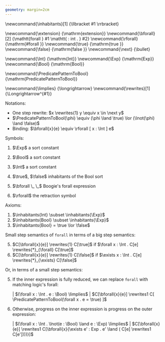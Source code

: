 ```yaml
---
geometry: margin=2cm
---
```


\newcommand{\inhabitants}[1] {\llbracket #1 \rrbracket}

\newcommand{\extension}        {\mathrm{extension}}
\newcommand{\bforall}[2]        {\mathtt{forall } #1 \mathtt{ : int . } #2}
\newcommand{\rforall}        {\mathrm{\#forall }}
\newcommand{\true}           {\mathrm{true }}
\newcommand{\false}          {\mathrm{false }}
\newcommand{\next}           {\bullet}

\newcommand{\Int}          {\mathrm{Int}}
\newcommand{\Exp}          {\mathrm{Exp}}
\newcommand{\Bool}          {\mathrm{Bool}}

\newcommand{\PredicatePatternToBool}          {\mathrm{PredicatePatternToBool}}

\newcommand{\limplies}  {\longrightarrow}
\newcommand{\rewrites}[1]  {\Longrightarrow^{#1}}

Notations:

*   One step rewrite: $x \rewrites{1} y \equiv x \in \next y$
*   $\PredicatePatternToBool(\phi) \equiv (\phi \land \true) \lor (\lnot(\phi) \land \false)$
*   Binding: $\bforall{x}{e} \equiv \rforall [ x : \Int ] e$

Symbols:

1.  $\Exp$ a sort constant
2.  $\Bool$ a sort constant
3.  $\Int$ a sort constant
4.  $\true$, $\false$ inhabitants of the Bool sort

1.  $\bforall \_ \_$ Boogie's forall expression
2.  $\rforall$ the retraction symbol

Axioms:

1.  $\inhabitants{Int} \subset \inhabitants{\Exp}$
2.  $\inhabitants{Bool} \subset \inhabitants{\Exp}$
3.  $\inhabitants{Bool} = \true \lor \false$

Small step semantics of `forall` in terms of a big step semantics:

5.  $C[\bforall{x}{e}] \rewrites{1} C[\true]$ if
    $\forall x : \Int . C[e] \rewrites{*}_{\forall} C[\true]$
6.  $C[\bforall{x}{e}] \rewrites{1} C[\false]$ if
    $\exists x : \Int . C[e] \rewrites{*}_{\exists} C[\false]$

Or, in terms of a small step semantics:

5.  If the inner expression is fully reduced, we can replace `forall` with matching logic's forall:

    | $(\forall x : \Int . e : \Bool) \limplies$
    |    $C[\bforall{x}{e}] \rewrites1 C[ \PredicatePatternToBool(\forall x . e = \true) ]$

6.  Otherwise, progress on the inner expression is progress on the outer expression:

    | $(\forall x : \Int . \lnot(e : \Bool) \land e : \Exp) \limplies$
    |    $C[\bforall{x}{e}] \rewrites1 C[\bforall{x}{\exists e' : Exp . e' \land ( C[e] \rewrites1 C[e'])))}]$ 

<!--
    
5.  The graph of the constant $\true$ function evaluates to $\true$:

    $C[\bforall{x}{\true}] \rewrites1 C[true]$

6.  If the graph contains any non-$\true$ Bool elements, then the expression evaluates to $\false$:

    | $C[\bforall{x}{e}] \rewrites1 C[\false]$
    |     if   $\extension [ x : \Int ] e \subseteq \exists x : \Int . \langle x, \true \lor \false \rangle$
    |     and  $[ x : \Int ] e \neq [ x : \Int ] \true$

- Prove that this is functional

  i.e. prove that
 
- Soundness?

-->
